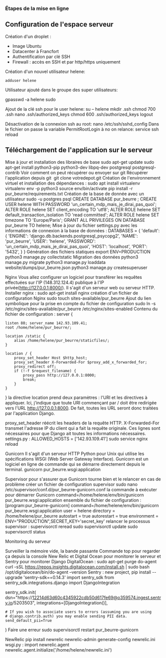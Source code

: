### Étapes de la mise en ligne

## Configuration de l'espace serveur

Création d'un droplet :
* Image Ubuntu
* Datacenter à Francfort
* Authentification par clé SSH
* Firewall : accès en SSH et par http/https uniquement

Création d'un nouvel utilisateur helene: 

    adduser helene


Utilisateur ajouté dans le groupe des super utilisateurs:

gpasswd -a helene sudo

Ajout de la clé ssh pour le user helene:
su – helene
mkdir .ssh
chmod 700 .ssh
nano .ssh/authorized_keys
chmod 600 .ssh/authorized_keys
logout

Désactivation de la connexion ssh au root:
nano /etc/ssh/sshd_config
Dans le fichier on passe la variable PermitRootLogin à no
on relance:
service ssh reload

## Téléchargement de l'application sur le serveur

Mise à jour et installation des libraires de base
sudo apt-get update
sudo apt-get install python3-pip python3-dev libpq-dev postgresql postgresql-contrib
Voir comment on peut récupérer ou envoyer sur git
Récupérer l'application depuis git 
git clone votredepot.git
Création de l'environnement virtuel et installation des dépendances : 
sudo apt install virtualenv
virtualenv env -p python3
source env/bin/activate
pip install -r pur_beurre/requirements.txt
Création de la base de donnée avec un utilisateur
sudo -u postgres psql 
CREATE DATABASE pur_beurre ;
CREATE USER helene WITH PASSWORD 'un_certain_mdp_mais_je_dirai_pas_quoi';
ALTER ROLE helene SET client_encoding TO 'utf8';
ALTER ROLE helene SET default_transaction_isolation TO 'read committed';
ALTER ROLE helene SET timezone TO 'Europe/Paris';
GRANT ALL PRIVILEGES ON DATABASE pur_beurre TO helene;
Mise à jour du fichier settings.py avec les informations de connexion à la base de données :
DATABASES = {
    'default': {
        'ENGINE': 'django.db.backends.postgresql_psycopg2',
        'NAME': 'pur_beurre',
        'USER': 'helene',
        'PASSWORD': 'un_certain_mdp_mais_je_dirai_pas_quoi',
        'HOST': 'localhost',
        'PORT': '5432',
    }
}
Génération des fichiers statiques
export ENV=PRODUCTION
python3 manage.py collectstatic
Migration des données
python3 manage.py migrate
python3 manage.py loaddata website/dumps/pur_beurre.json
python3 manage.py createsuperuser

Nginx
Vous allez configurer un logiciel pour transférer les requêtes effectuées sur l'IP (148.312.124.4) publique à l'IP privée(http://127.0.0.1:8000/). Il s'agit d'un serveur web ou serveur HTTP.
Installer nginx :
sudo apt-get install nginx
création d'un fichier de configuration Nginx
sudo touch sites-available/pur_beurre
Ajout du lien symbolique pour la prise en compte du fichier de configuration
sudo ln -s /etc/nginx/sites-available/pur_beurre /etc/nginx/sites-enabled
Contenu du fichier de configuration :
server {

    listen 80; server_name 142.93.109.41;
    root /home/helene/pur_beurre/;

    location /static {
        alias /home/helene/pur_beurre/staticfiles/;
    }

    location / {
        proxy_set_header Host $http_host;
        proxy_set_header X-Forwarded-For $proxy_add_x_forwarded_for;
        proxy_redirect off;
        if (!-f $request_filename) {
            proxy_pass http://127.0.0.1:8000;
            break;
        }
    }
}
la directive location prend deux paramètres : l'URI et les directives à appliquer. Ici, j'indique que toute URI commençant par / doit être redirigée vers l'URL http://127.0.0.1:8000. De fait, toutes les URL seront donc traitées par l'application Django.

proxy_set_header réécrit les headers de la requête HTTP. X-Forwarded-For transmet l'adresse IP du client qui a fait la requête originale. Ces lignes sont nécessaires pour que Django ait toutes les informations nécessaires. 
settings.py : ALLOWED_HOSTS = ['142.93.109.41'] 
sudo service nginx reload

Gunicorn
Il s'agit d'un serveur HTTP Python pour Unix qui utilise les spécifications WSGI (Web Server Gateway Interface). 
Gunicorn est un logiciel en ligne de commande qui se démarre directement depuis le terminal. 
gunicorn pur_beurre.wsgi:application

Supervisor 
pour s'assurer que Gunicorn tourne bien et le relancer en cas de problème
créer un fichier de configuration supervisor
sudo nano /etc/supervisor/conf.d/pur_beurre-gunicorn.conf
la commande à exécuter pour démarrer Gunicorn
command=/home/helene/env/bin/gunicorn pur_beurre.wsgi:application
ensemble du fichier de configuration :
[program:pur_beurre-gunicorn]
command=/home/helene/env/bin/gunicorn pur_beurre.wsgi:application
user = helene
directory = /home/helene/pur_beurre
autostart = true
autorestart = true
environment = ENV="PRODUCTION",SECRET_KEY='secret_key'
relancer le processus supervisor :
supervisorctl reread
sudo supervisorctl update
sudo supervisorctl status

Monitoring du serveur

Surveiller la mémoire vide, la bande passante
Commande top pour regarder ça depuis la console
New Relic et Digital Ocean pour monitorer le serveur et Sentry pour monitorer Django
DigitalOcean :
sudo apt-get purge do-agent
curl -sSL https://repos.insights.digitalocean.com/install.sh | sudo bash
/opt/digitalocean/bin/do-agent –version
Sentry : new project, 
pip install --upgrade 'sentry-sdk==0.14.3'
import sentry_sdk
from sentry_sdk.integrations.django import DjangoIntegration

sentry_sdk.init(
    dsn="https://12214d63d60c4345922cdb50d617fe69@o359574.ingest.sentry.io/5203503",
    integrations=[DjangoIntegration()],

    # If you wish to associate users to errors (assuming you are using
    # django.contrib.auth) you may enable sending PII data.
    send_default_pii=True
)
Faire une erreur
sudo supervisorctl restart pur_beurre-gunicorn

NewRelic
pip install newrelic
newrelic-admin generate-config <your-key-goes-here> newrelic.ini
wsgi.py :
import newrelic.agent
newrelic.agent.initialize('/home/helene/newrelic.ini')
